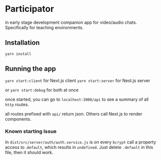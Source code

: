 # Participator

in early stage development companion app for video/audio chats.
Specifically for teaching environments.

## Installation

`yarn install`

## Running the app

`yarn start:client` for Next.js client
`yarn start:server` for Nest.js server

or `yarn start:debug` for both at once

once started, you can go to `localhost:3000/api` to see a summary of all `http` routes.

all routes prefixed with `api/` return json. Others call Next.js to render components.

### Known starting Issue

In `dist/src/server/auth/auth.service.js` is on every `bcrypt` call a property access to .`default`, which results in `undefined`.
Just delete `.default` in this file, then it should work.
